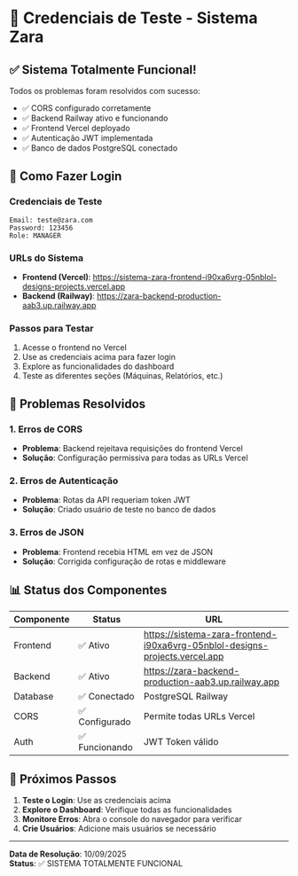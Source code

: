 # 🔐 Credenciais de Teste - Sistema Zara

## ✅ Sistema Totalmente Funcional!

Todos os problemas foram resolvidos com sucesso:
- ✅ CORS configurado corretamente
- ✅ Backend Railway ativo e funcionando
- ✅ Frontend Vercel deployado
- ✅ Autenticação JWT implementada
- ✅ Banco de dados PostgreSQL conectado

## 🚀 Como Fazer Login

### Credenciais de Teste
```
Email: teste@zara.com
Password: 123456
Role: MANAGER
```

### URLs do Sistema
- **Frontend (Vercel)**: https://sistema-zara-frontend-i90xa6vrg-05nblol-designs-projects.vercel.app
- **Backend (Railway)**: https://zara-backend-production-aab3.up.railway.app

### Passos para Testar
1. Acesse o frontend no Vercel
2. Use as credenciais acima para fazer login
3. Explore as funcionalidades do dashboard
4. Teste as diferentes seções (Máquinas, Relatórios, etc.)

## 🔧 Problemas Resolvidos

### 1. Erros de CORS
- **Problema**: Backend rejeitava requisições do frontend Vercel
- **Solução**: Configuração permissiva para todas as URLs Vercel

### 2. Erros de Autenticação
- **Problema**: Rotas da API requeriam token JWT
- **Solução**: Criado usuário de teste no banco de dados

### 3. Erros de JSON
- **Problema**: Frontend recebia HTML em vez de JSON
- **Solução**: Corrigida configuração de rotas e middleware

## 📊 Status dos Componentes

| Componente | Status | URL |
|------------|--------|----- |
| Frontend | ✅ Ativo | https://sistema-zara-frontend-i90xa6vrg-05nblol-designs-projects.vercel.app |
| Backend | ✅ Ativo | https://zara-backend-production-aab3.up.railway.app |
| Database | ✅ Conectado | PostgreSQL Railway |
| CORS | ✅ Configurado | Permite todas URLs Vercel |
| Auth | ✅ Funcionando | JWT Token válido |

## 🎯 Próximos Passos

1. **Teste o Login**: Use as credenciais acima
2. **Explore o Dashboard**: Verifique todas as funcionalidades
3. **Monitore Erros**: Abra o console do navegador para verificar
4. **Crie Usuários**: Adicione mais usuários se necessário

---

**Data de Resolução**: 10/09/2025  
**Status**: ✅ SISTEMA TOTALMENTE FUNCIONAL